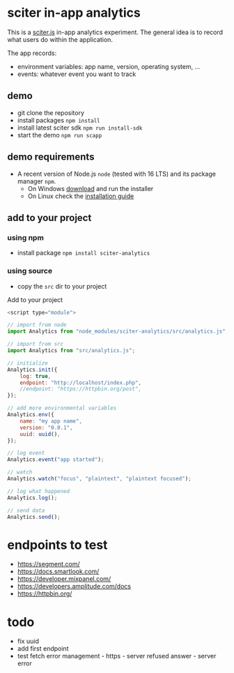 # sciter in-app analytics

This is a [sciter.js](https://sciter.com/) in-app analytics experiment.
The general idea is to record what users do within the application.

The app records:
- environment variables: app name, version, operating system, ...
- events: whatever event you want to track

## demo

- git clone the repository
- install packages `npm install`
- install latest sciter sdk `npm run install-sdk`
- start the demo `npm run scapp`

## demo requirements

- A recent version of Node.js `node` (tested with 16 LTS) and its package manager `npm`.
    - On Windows [download](https://nodejs.dev/download/) and run the installer
    - On Linux check the [installation guide](https://www.digitalocean.com/community/tutorials/how-to-install-node-js-on-ubuntu-20-04#option-2-%E2%80%94-installing-node-js-with-apt-using-a-nodesource-ppa)

## add to your project

### using npm

- install package `npm install sciter-analytics`

### using source

- copy the `src` dir to your project

Add to your project

```js
<script type="module">

// import from node
import Analytics from "node_modules/sciter-analytics/src/analytics.js";

// import from src
import Analytics from "src/analytics.js";

// initialize
Analytics.init({
    log: true,
    endpoint: "http://localhost/index.php",
    //endpoint: "https://httpbin.org/post",
});

// add more environmental variables
Analytics.env({
    name: "my app name",
    version: "0.0.1",
    uuid: uuid(),
});

// log event
Analytics.event("app started");

// watch
Analytics.watch("focus", "plaintext", "plaintext focused");

// log what happened
Analytics.log();

// send data
Analytics.send();
```

# endpoints to test

- https://segment.com/
- https://docs.smartlook.com/
- https://developer.mixpanel.com/
- https://developers.amplitude.com/docs
- https://httpbin.org/

# todo

- fix uuid
- add first endpoint
- test fetch error management - https - server refused answer - server error
